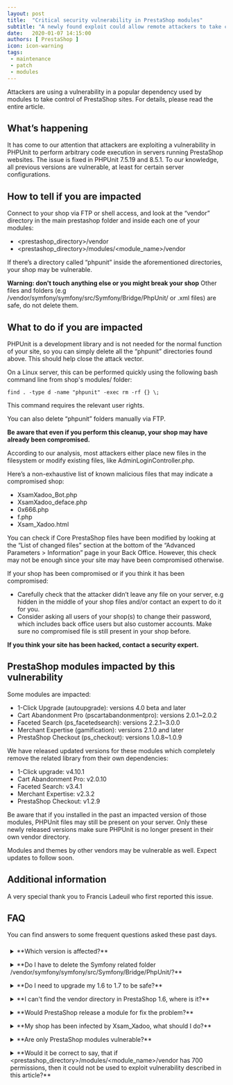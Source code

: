 ```yaml
---
layout: post
title:  "Critical security vulnerability in PrestaShop modules"
subtitle: "A newly found exploit could allow remote attackers to take control of your shop."
date:   2020-01-07 14:15:00
authors: [ PrestaShop ]
icon: icon-warning
tags:
 - maintenance
 - patch
 - modules
---
```


Attackers are using a vulnerability in a popular dependency used by modules to take control of PrestaShop sites. For details, please read the entire article.


## What’s happening

It has come to our attention that attackers are exploiting a vulnerability in PHPUnit to perform arbitrary code execution in servers running PrestaShop websites. The issue is fixed in PHPUnit 7.5.19 and 8.5.1. To our knowledge, all previous versions are vulnerable, at least for certain server configurations.


## How to tell if you are impacted

Connect to your shop via FTP or shell access, and look at the “vendor” directory in the main prestashop folder and inside each one of your modules:

- &lt;prestashop_directory>/vendor
- &lt;prestashop_directory>/modules/&lt;module_name>/vendor

If there’s a directory called “phpunit” inside the aforementioned directories, your shop may be vulnerable.

**Warning: don't touch anything else or you might break your shop**
Other files and folders (e.g /vendor/symfony/symfony/src/Symfony/Bridge/PhpUnit/ or .xml files) are safe, do not delete them.


## What to do if you are impacted

PHPUnit is a development library and is not needed for the normal function of your site, so you can simply delete all the “phpunit” directories found above. This should help close the attack vector.

On a Linux server, this can be performed quickly using the following bash command line from shop's modules/ folder:

```
find . -type d -name "phpunit" -exec rm -rf {} \;
```

This command requires the relevant user rights.

You can also delete “phpunit” folders manually via FTP.


**Be aware that even if you perform this cleanup, your shop may have already been compromised.**

According to our analysis, most attackers either place new files in the filesystem or modify existing files, like AdminLoginController.php.

Here’s a non-exhaustive list of known malicious files that may indicate a compromised shop:

- XsamXadoo_Bot.php
- XsamXadoo_deface.php
- 0x666.php
- f.php
- Xsam_Xadoo.html

You can check if Core PrestaShop files have been modified by looking at the “List of changed files” section at the bottom of the “Advanced Parameters > Information” page in your Back Office. However, this check may not be enough since your site may have been compromised otherwise.

If your shop has been compromised or if you think it has been compromised:

- Carefully check that the attacker didn’t leave any file on your server, e.g hidden in the middle of your shop files and/or contact an expert to do it for you.
- Consider asking all users of your shop(s) to change their password, which includes back office users but also customer accounts. Make sure no compromised file is still present in your shop before.

**If you think your site has been hacked, contact a security expert.**


## PrestaShop modules impacted by this vulnerability

Some modules are impacted:

- 1-Click Upgrade (autoupgrade): versions 4.0 beta and later
- Cart Abandonment Pro (pscartabandonmentpro): versions 2.0.1~2.0.2
- Faceted Search (ps_facetedsearch): versions 2.2.1~3.0.0
- Merchant Expertise (gamification): versions 2.1.0 and later
- PrestaShop Checkout (ps_checkout): versions 1.0.8~1.0.9

We have released updated versions for these modules which completely remove the related library from their own dependencies:

- 1-Click upgrade: v4.10.1
- Cart Abandonment Pro: v2.0.10
- Faceted Search: v3.4.1
- Merchant Expertise: v2.3.2
- PrestaShop Checkout: v1.2.9

Be aware that if you installed in the past an impacted version of those modules, PHPUnit files may still be present on your server. Only these newly released versions make sure PHPUnit is no longer present in their own vendor directory.

Modules and themes by other vendors may be vulnerable as well. Expect updates to follow soon.

## Additional information

A very special thank you to Francis Ladeuil who first reported this issue.

## FAQ

You can find answers to some frequent questions asked these past days.

<details style="padding: .5em .5em 0;">
  <summary style="margin: -.5em -.5em 0; padding: .5em;">**Which version is affected?**</summary>
  All versions.
  <br>The security vulnerabiltiy impacts modules, so it can affect any version using the vulnerable modules.
  <br><br>A shop powered by PS 1.6, for example, can also be vulnerable if you install a vulnerable module which contains a phpunit directory.
</details>

<details style="padding: .5em .5em 0;">
  <summary style="margin: -.5em -.5em 0; padding: .5em;">**Do I have to delete the Symfony related folder /vendor/symfony/symfony/src/Symfony/Bridge/PhpUnit/?**</summary>
  No.
  <br>Only the folders &lt;prestashop_directory>/vendor  and &lt;prestashop_directory>/modules/&lt;module_name>/vendor can  contain the vulnerable folder phpunit.
  The folder /vendor/symfony/symfony/src/Symfony/Bridge/PhpUnit/ is safe **do not delete it**.
</details>

<details style="padding: .5em .5em 0;">
  <summary style="margin: -.5em -.5em 0; padding: .5em;">**Do I need to upgrade my 1.6 to 1.7 to be safe?**</summary>
  No.
  <br>To secure you store follow the instructions.
  <br><br>Though, we always recommend using the latest version as we regularly fix bugs and improve the security. <a href="https://www.prestashop.com/en/blog/maintenance-extension-prestashop-1-6">PrestaShop 1.6 is not maintained since July 2019</a>.
</details>

<details style="padding: .5em .5em 0;">
  <summary style="margin: -.5em -.5em 0; padding: .5em;">**I can't find the vendor directory in PrestaShop 1.6, where is it?**</summary>
  On PS 1.6 you do not need to check the folder &lt;prestashop_directory>/vendor but you need to check all modules folders like this: &lt;prestashop_directory>/modules/&lt;module_name>/vendor
</details>

<details style="padding: .5em .5em 0;">
  <summary style="margin: -.5em -.5em 0; padding: .5em;">**Would PrestaShop release a module for fix the problem?**</summary>
  No.
  <br>A module cannot replace a security expert. A module can fix the particular vulnerability it targets, but we cannot build a module that would eliminate ALL security exploits from this breach.
  <br><br>Please contact a security expert if you are not sure your shop is safe.
</details>

<details style="padding: .5em .5em 0;">
  <summary style="margin: -.5em -.5em 0; padding: .5em;">**My shop has been infected by Xsam_Xadoo, what should I do?**</summary>
  Please follow the instructions detailed in the post and contact a security expert.
</details>

<details style="padding: .5em .5em 0;">
  <summary style="margin: -.5em -.5em 0; padding: .5em;">**Are only PrestaShop modules vulnerable?**</summary>
  No.
  <br>Modules and themes by other vendors may be vulnerable as well. Expect updates to follow soon.
</details>

<details style="padding: .5em .5em 0;">
  <summary style="margin: -.5em -.5em 0; padding: .5em;">**Would it be correct to say, that if &lt;prestashop_directory>/modules/&lt;module_name>/vendor has 700 permissions, then it could not be used to exploit vulnerability described in this article?**</summary>
  Changing the permission settings on folders will not change anything: when a visitor comes to your website, the website is executed by the web server user(s).
  <br><br>A possible working protection is to filter the access to those folders from the web with a .htaccess rule, or in a firewall.
</details>

